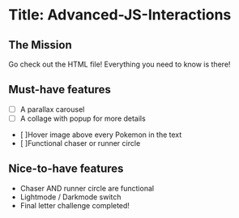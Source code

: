 # Title: Advanced-JS-Interactions


## The Mission
Go check out the HTML file! Everything you need to know is there!

## Must-have features
- [ ] A parallax carousel
- [ ] A collage with popup for more details
- [ ]Hover image above every Pokemon in the text
- [ ]Functional chaser or runner circle

## Nice-to-have features
- Chaser AND runner circle are functional
- Lightmode / Darkmode switch
- Final letter challenge completed!

